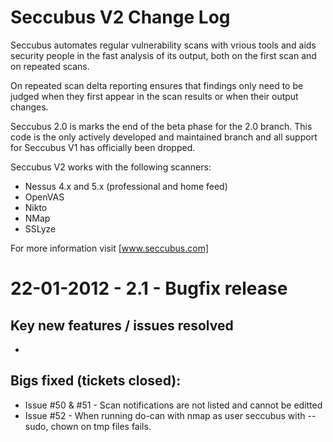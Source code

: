 Seccubus V2 Change Log
======================
Seccubus automates regular vulnerability scans with vrious tools and aids 
security people in the fast analysis of its output, both on the first scan and 
on repeated scans.

On repeated scan delta reporting ensures that findings only need to be judged 
when they first appear in the scan results or when their output changes.

Seccubus 2.0 is marks the end of the beta phase for the 2.0 branch.
This code is the only actively developed and maintained branch and all support 
for Seccubus V1 has officially been dropped. 

Seccubus V2 works with the following scanners:
* Nessus 4.x and 5.x (professional and home feed)
* OpenVAS
* Nikto 
* NMap
* SSLyze

For more information visit [www.seccubus.com]

22-01-2012 - 2.1 - Bugfix release
=================================

Key new features / issues resolved
----------------------------------
* 

Bigs fixed (tickets closed):
----------------------------
* Issue #50 & #51 - Scan notifications are not listed and cannot be editted
* Issue #52 - When running do-can with nmap as user seccubus with --sudo, chown on tmp files fails.
